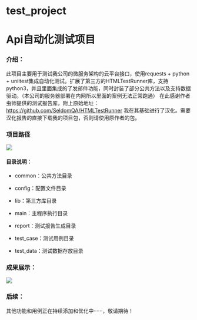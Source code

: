 # test_project
# Api自动化测试项目

### 介绍：

此项目主要用于测试我公司的微服务架构的云平台接口，使用requests + python + uniitest集成自动化测试。扩展了第三方的HTMLTestRunner库，支持python3，并且里面集成的了发邮件功能，同时封装了部分公共方法以及支持数据驱动。（本公司的服务器部署在内网所以里面的案例无法正常跑通）
在此感谢作者虫师提供的测试报告库，附上原始地址：https://github.com/SeldomQA/HTMLTestRunner
我在其基础进行了汉化。需要汉化报告的直接下载我的项目包，否则请使用原作者的包。

### 项目路径

![](https://ftp.bmp.ovh/imgs/2020/12/a4720b715d5af489.png)

#### 目录说明：

* common：公共方法目录

* config：配置文件目录

* lib：第三方库目录

* main：主程序执行目录

* report：测试报告生成目录

* test_case：测试用例目录

* test_data：测试数据存放目录

### 成果展示：

![](https://ftp.bmp.ovh/imgs/2020/12/b52638d5912cdb51.png)



### 后续：

其他功能和用例正在持续添加和优化中······，敬请期待！

